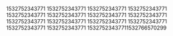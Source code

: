 1532752343771
1532752343771
1532752343771
1532752343771
1532752343771
1532752343771
1532752343771
1532752343771
1532752343771
1532752343771
1532752343771
1532752343771
1532752343771
1532752343771
15327523437711532766570299